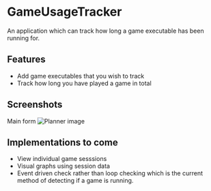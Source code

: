 # GameUsageTracker
An application which can track how long a game executable has been running for.
## Features
- Add game executables that you wish to track
- Track how long you have played a game in total

## Screenshots
Main form
![Planner image](https://i.imgur.com/YEhpZsX.png)

## Implementations to come
- View individual game sesssions
- Visual graphs using session data
- Event driven check rather than loop checking which is the current method of detecting if a game is running.

